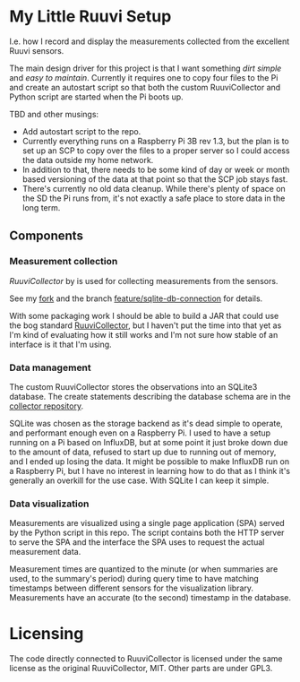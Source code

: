 # My Little Ruuvi Setup

I.e. how I record and display the measurements collected from the excellent
Ruuvi sensors.

The main design driver for this project is that I want something *dirt simple*
and *easy to maintain*. Currently it requires one to copy four files to the Pi
and create an autostart script so that both the custom RuuviCollector and
Python script are started when the Pi boots up.

TBD and other musings:
 - Add autostart script to the repo.
 - Currently everything runs on a Raspberry Pi 3B rev 1.3, but the plan is to
   set up an SCP to copy over the files to a proper server so I could access
   the data outside my home network.
 - In addition to that, there needs to be some kind of day or week or month
   based versioning of the data at that point so that the SCP job stays fast.
 - There's currently no old data cleanup. While there's plenty of space on the
   SD the Pi runs from, it's not exactly a safe place to store data in the
   long term.


## Components

### Measurement collection

*RuuviCollector* by is used for collecting measurements from the sensors.

See my [fork](https://github.com/ahinkka/RuuviCollector/) and the branch
[feature/sqlite-db-connection](
https://github.com/ahinkka/RuuviCollector/tree/feature/sqlite-db-connection)
for details.

With some packaging work I should be able to build a JAR that could use the
bog standard [RuuviCollector](https://github.com/Scrin/RuuviCollector), but I
haven't put the time into that yet as I'm kind of evaluating how it still
works and I'm not sure how stable of an interface is it that I'm using.


### Data management

The custom RuuviCollector stores the observations into an SQLite3
database. The create statements describing the database schema are in the
[collector
repository](https://github.com/ahinkka/RuuviCollector/blob/feature/sqlite-db-connection/src/main/resources/create-tables.sql).

SQLite was chosen as the storage backend as it's dead simple to operate, and
performant enough even on a Raspberry Pi.  I used to have a setup running on a
Pi based on InfluxDB, but at some point it just broke down due to the amount
of data, refused to start up due to running out of memory, and I ended up
losing the data. It might be possible to make InfluxDB run on a Raspberry Pi,
but I have no interest in learning how to do that as I think it's generally an
overkill for the use case. With SQLite I can keep it simple.


### Data visualization

Measurements are visualized using a single page application (SPA) served by
the Python script in this repo. The script contains both the HTTP server to
serve the SPA and the interface the SPA uses to request the actual measurement
data.

Measurement times are quantized to the minute (or when summaries are used, to
the summary's period) during query time to have matching timestamps between
different sensors for the visualization library.  Measurements have an
accurate (to the second) timestamp in the database.


# Licensing

The code directly connected to RuuviCollector is licensed under the same
license as the original RuuviCollector, MIT.  Other parts are under GPL3.
